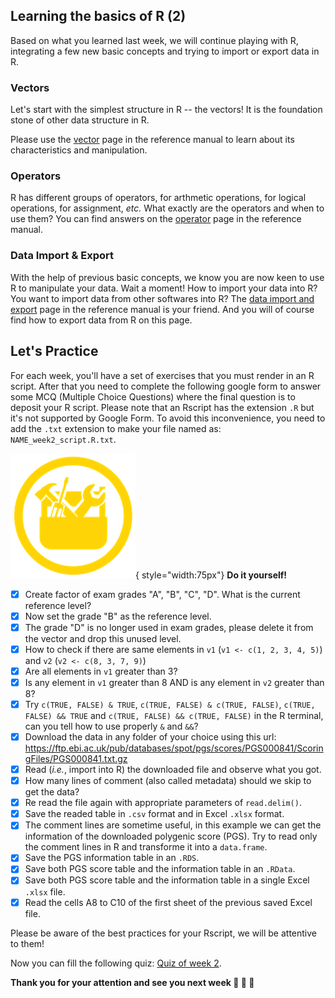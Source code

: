 ## Learning the basics of R (2)

Based on what you learned last week, we will continue playing with R,
integrating a few new basic concepts and trying to import or export data in R.

### Vectors

Let's start with the simplest structure in R -- the vectors!
It is the foundation stone of other data structure in R.

Please use the [vector](r01_vectors.md) page in the reference manual to learn about its characteristics and manipulation.

### Operators

R has different groups of operators, for arthmetic operations, for logical operations, for assignment, *etc.*
What exactly are the operators and when to use them?
You can find answers on the [operator](r02_operators.md) page in the reference manual.

### Data Import & Export

With the help of previous basic concepts, we know you are now keen to use R to manipulate your data.
Wait a moment! How to import your data into R? You want to import data from other softwares into R?
The [data import and export](r07_data_import_export.md) page in the reference manual is your friend.
And you will of course find how to export data from R on this page.


## Let's Practice

For each week, you'll have a set of exercises that you must render in an R script. 
After that you need to complete the following google form to answer some MCQ (Multiple
Choice Questions) where the final question is to deposit your R script.
Please note that an Rscript has the extension `.R` but it's not supported by Google Form.
To avoid this inconvenience, you need to add the `.txt` extension to make your file named as: `NAME_week2_script.R.txt`. 

![](images/toolbox-do-it-yourself.png){ style="width:75px"} **Do it yourself!**

- [x] Create factor of exam grades "A", "B", "C", "D". What is the current reference level?
- [x] Now set the grade "B" as the reference level.
- [x] The grade "D" is no longer used in exam grades, please delete it from the vector and drop this unused level.
- [x] How to check if there are same elements in `v1` (`v1 <- c(1, 2, 3, 4, 5)`) and `v2` (`v2 <- c(8, 3, 7, 9)`)
- [x] Are all elements in `v1` greater than 3?
- [x] Is any element in `v1` greater than 8 AND is any element in `v2` greater than 8?
- [x] Try `c(TRUE, FALSE) & TRUE`, `c(TRUE, FALSE) & c(TRUE, FALSE)`, `c(TRUE, FALSE) && TRUE` and
`c(TRUE, FALSE) && c(TRUE, FALSE)` in the R terminal, can you tell how to use properly `&` and `&&`? 
- [x] Download the data in any folder of your choice using this url:
https://ftp.ebi.ac.uk/pub/databases/spot/pgs/scores/PGS000841/ScoringFiles/PGS000841.txt.gz
- [x] Read (*i.e.*, import into R) the downloaded file and observe what you got.
- [x] How many lines of comment (also called metadata) should we skip to get the data?
- [x] Re read the file again with appropriate parameters of `read.delim()`.
- [x] Save the readed table in `.csv` format and in Excel `.xlsx` format.
- [x] The comment lines are sometime useful, in this example we can get the information of the downloaded polygenic score (PGS). Try to read only the comment lines in R and transforme it into a `data.frame`.
- [x] Save the PGS information table in an `.RDS`.
- [x] Save both PGS score table and the information table in an `.RData`.
- [x] Save both PGS score table and the information table in a single Excel `.xlsx` file.
- [x] Read the cells A8 to C10 of the first sheet of the previous saved Excel file.

Please be aware of the best practices for your Rscript, we will be attentive to them!

Now you can fill the following quiz: [Quiz of week 2](https://forms.gle/GX4gkqkARvns1mrU6).


**Thank you for your attention and see you next week :clap: :clap: :clap:**